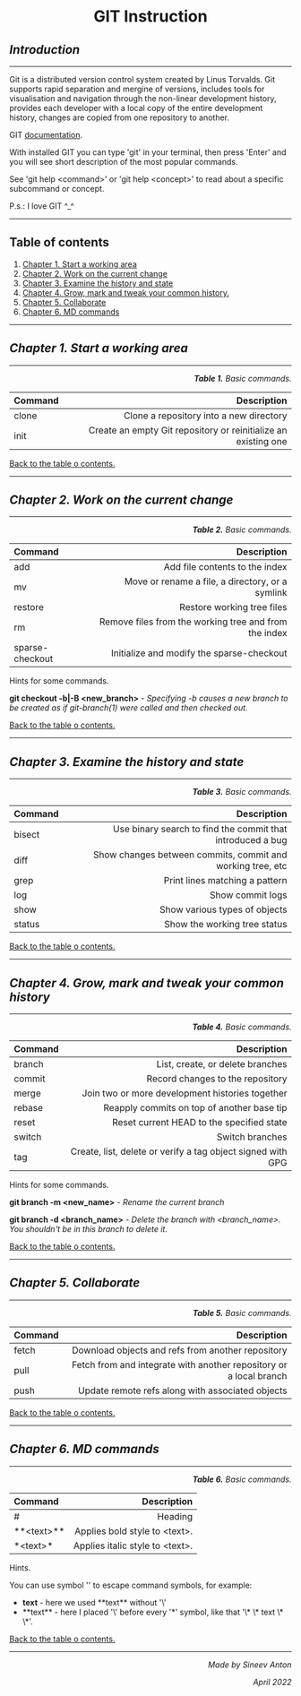 # **<center>GIT Instruction</center>**

## *Introduction*
___

Git is a distributed version control system created by Linus Torvalds. Git supports rapid separation and mergine of versions, includes tools for visualisation and navigation through the non-linear development history, provides each developer with a local copy of the entire development history, changes are copied from one repository to another.

GIT <a href = "https://git-scm.com/doc">documentation</a>.

With installed GIT you can type 'git' in your terminal, then press 'Enter' and you will see short description of the most popular commands.

See 'git help \<command\>' or 'git help \<concept\>'
to read about a specific subcommand or concept.

P.s.: I love GIT ^_^
___
<a id = "ToC"></a>
## Table of contents
1. [Chapter 1. Start a working area](#Chapter1)
2. [Chapter 2. Work on the current change](#Chapter2)
3. [Chapter 3. Examine the history and state](#Chapter3)
4. [Chapter 4. Grow, mark and tweak your common history.](#Chapter4)
5. [Chapter 5. Collaborate](#Chapter5)
6. [Chapter 6. MD commands](#Chapter6)


___
<a id = "Chapter1"></a>
## *Chapter 1. Start a working area*
___

*<p align="right">**Table 1.** Basic commands.</p>*

| Command              | Description             |
| :------------------- | ----------------------: |
|clone| Clone a repository into a new directory|
|init| Create an empty Git repository or reinitialize an existing one|

[Back to the table o contents.](#ToC)
___

<a id = "Chapter2"></a>
## *Chapter 2. Work on the current change*
___

*<p align="right">**Table 2.** Basic commands.</p>*

| Command              | Description             |
| :------------------- | ----------------------: |
|add|Add file contents to the index|
|mv|Move or rename a file, a directory, or a symlink|
|restore|Restore working tree files|
|rm|Remove files from the working tree and from the index|
|sparse-checkout|Initialize and modify the sparse-checkout|

Hints for some commands.

**git checkout -b|-B <new_branch>** - *Specifying -b causes a new branch to be created as if git-branch(1) were called and then checked out.*

[Back to the table o contents.](#ToC)
___

<a id = "Chapter3"></a>
## *Chapter 3. Examine the history and state*
___

*<p align="right">**Table 3.** Basic commands.</p>*

| Command              | Description             |
| :------------------- | ----------------------: |
|bisect|Use binary search to find the commit that introduced a bug|
|diff|Show changes between commits, commit and working tree, etc|
|grep|Print lines matching a pattern|
|log|Show commit logs|
|show|Show various types of objects|
|status|Show the working tree status|

[Back to the table o contents.](#ToC)
___

<a id = "Chapter4"></a>
## *Chapter 4. Grow, mark and tweak your common history*
___

*<p align="right">**Table 4.** Basic commands.</p>*

| Command              | Description             |
| :------------------- | ----------------------: |
|branch|List, create, or delete branches|
|commit|Record changes to the repository|
|merge|Join two or more development histories together|
|rebase|Reapply commits on top of another base tip|
|reset|Reset current HEAD to the specified state|
|switch|Switch branches|
|tag|Create, list, delete or verify a tag object signed with GPG|

Hints for some commands.

**git branch -m <new_name>** - *Rename the current branch*

**git branch -d <branch_name>** - *Delete the branch with <branch_name>. You shouldn't be in this branch to delete it.*

[Back to the table o contents.](#ToC)
___
<a id = "Chapter5"></a>
## *Chapter 5. Collaborate*
___

*<p align="right">**Table 5.** Basic commands.</p>*

| Command              | Description             |
| :------------------- | ----------------------: |
|fetch|Download objects and refs from another repository|
|pull|Fetch from and integrate with another repository or a local branch|
|push|Update remote refs along with associated objects|

[Back to the table o contents.](#ToC)
___

<a id = "Chapter6"></a>
## *Chapter 6. MD commands*
___

*<p align="right">**Table 6.** Basic commands.</p>*

| Command              | Description             |
| :------------------- | ----------------------: |
|#|Heading|
|\*\*\<text\>\*\*|Applies bold style to \<text\>.|
|\*\<text\>\*|Applies italic style to \<text\>.|

Hints.

You can use symbol '\' to escape command symbols, for example:
- **text** - here we used \*\*text\*\* without '\\'
- \*\*text\*\* - here I placed '\\' before every '\*' symbol, like that '\\* \\* text \\* \\*'.

[Back to the table o contents.](#ToC)
___

*<p align="right">Made by Sineev Anton</p>*
*<p align="right">April 2022</p>*